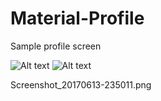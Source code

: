 # Material-Profile

Sample profile screen

![Alt text](Material-Profile/Screenshot_20170613-235011.png?raw=true "Optional Title")
![Alt text](/../<Screenshots>/path/to/Screenshot_20170613-235011.png?raw=true "Optional Title")

Screenshot_20170613-235011.png
